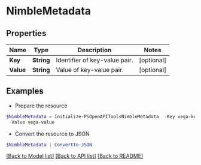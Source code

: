 # NimbleMetadata
## Properties

Name | Type | Description | Notes
------------ | ------------- | ------------- | -------------
**Key** | **String** | Identifier of key-value pair. | [optional] 
**Value** | **String** | Value of key-value pair. | [optional] 

## Examples

- Prepare the resource
```powershell
$NimbleMetadata = Initialize-PSOpenAPIToolsNimbleMetadata  -Key vega-key `
 -Value vega-value
```

- Convert the resource to JSON
```powershell
$NimbleMetadata | ConvertTo-JSON
```

[[Back to Model list]](../README.md#documentation-for-models) [[Back to API list]](../README.md#documentation-for-api-endpoints) [[Back to README]](../README.md)

